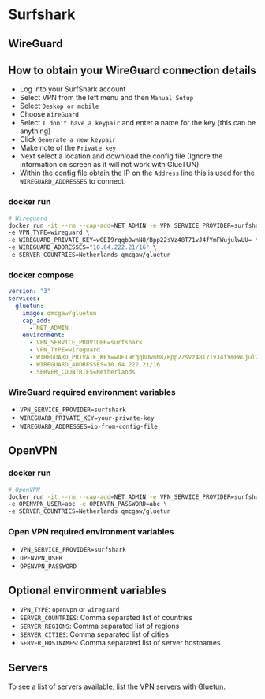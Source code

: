 # Surfshark

## WireGuard

## How to obtain your WireGuard connection details

- Log into your SurfShark account
- Select VPN from the left menu and then `Manual Setup`
- Select `Deskop or mobile`
- Choose `WireGuard`
- Select `I don't have a keypair` and enter a name for the key (this can be anything)
- Click `Generate a new keypair`
- Make note of the `Private key`
- Next select a location and download the config file (Ignore the information on screen as it will not work with GlueTUN)
- Within the config file obtain the IP on the `Address` line this is used for the `WIREGUARD_ADDRESSES` to connect.

### docker run

```sh
# Wireguard
docker run -it --rm --cap-add=NET_ADMIN -e VPN_SERVICE_PROVIDER=surfshark \
-e VPN_TYPE=wireguard \
-e WIREGUARD_PRIVATE_KEY=wOEI9rqqbDwnN8/Bpp22sVz48T71vJ4fYmFWujulwUU= \
-e WIREGUARD_ADDRESSES="10.64.222.21/16" \
-e SERVER_COUNTRIES=Netherlands qmcgaw/gluetun
```

### docker compose

```yml
version: "3"
services:
  gluetun:
    image: qmcgaw/gluetun
    cap_add:
      - NET_ADMIN
    environment:
      - VPN_SERVICE_PROVIDER=surfshark
      - VPN_TYPE=wireguard
      - WIREGUARD_PRIVATE_KEY=wOEI9rqqbDwnN8/Bpp22sVz48T71vJ4fYmFWujulwUU=
      - WIREGUARD_ADDRESSES=10.64.222.21/16
      - SERVER_COUNTRIES=Netherlands
```

### WireGuard required environment variables

- `VPN_SERVICE_PROVIDER=surfshark`
- `WIREGUARD_PRIVATE_KEY=your-private-key`
- `WIREGUARD_ADDRESSES=ip-from-config-file`

## OpenVPN

### docker run

```sh
# OpenVPN
docker run -it --rm --cap-add=NET_ADMIN -e VPN_SERVICE_PROVIDER=surfshark \
-e OPENVPN_USER=abc -e OPENVPN_PASSWORD=abc \
-e SERVER_COUNTRIES=Netherlands qmcgaw/gluetun
```

### Open VPN required environment variables

- `VPN_SERVICE_PROVIDER=surfshark`
- `OPENVPN_USER`
- `OPENVPN_PASSWORD`

## Optional environment variables

- `VPN_TYPE`: `openvpn` or `wireguard`
- `SERVER_COUNTRIES`: Comma separated list of countries
- `SERVER_REGIONS`: Comma separated list of regions
- `SERVER_CITIES`: Comma separated list of cities
- `SERVER_HOSTNAMES`: Comma separated list of server hostnames

## Servers

To see a list of servers available, [list the VPN servers with Gluetun](../servers.md#list-of-vpn-servers).
